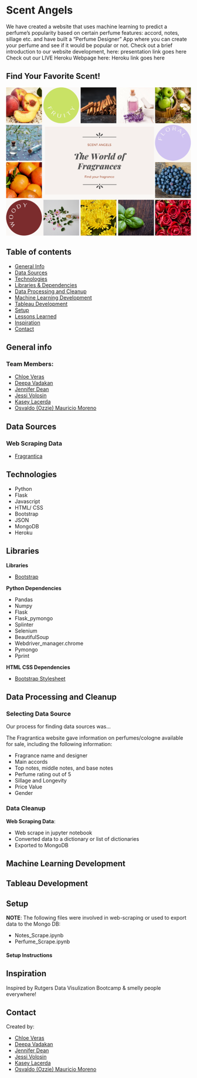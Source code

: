 # Scent Angels
We have created a website that uses machine learning to predict a perfume’s popularity based on certain perfume features: accord, notes, sillage etc. and have built a “Perfume Designer” App where you can create your perfume and see if it would be popular or not.
Check out a brief introduction to our website development, here: presentation link goes here
Check out our LIVE Heroku Webpage here: Heroku link goes here


## Find Your Favorite Scent! 
![Title](images/ScentAngels.png)

## Table of contents
* [General Info](#general-info)
* [Data Sources](#data)
* [Technologies](#technologies)
* [Libraries & Dependencies](#libraries)
* [Data Processing and Cleanup](#data-processing)
* [Machine Learning Development](#machine-learning)
* [Tableau Development](#tableau)
* [Setup](#setup)
* [Lessons Learned](#status)
* [Inspiration](#inspiration)
* [Contact](#contact)

## General info
### Team Members:
- [Chloe Veras](https://github.com/cveras33)
- [Deepa Vadakan](https://github.com/deepavadakan)
- [Jennifer Dean](https://github.com/Jen-Dean)
- [Jessi Volosin](https://github.com/jvolosin)
- [Kasey Lacerda](https://github.com/KLacerda08)
- [Osvaldo (Ozzie) Mauricio Moreno](https://github.com/sir-omoreno)

## Data Sources

### Web Scraping Data
- [Fragrantica](https://www.fragrantica.com/)

## Technologies
* Python
* Flask
* Javascript
* HTML/ CSS
* Bootstrap
* JSON
* MongoDB
* Heroku

## Libraries 
**Libraries**
* [Bootstrap](https://getbootstrap.com/docs/4.0/getting-started/introduction/)

**Python Dependencies**
* Pandas
* Numpy
* Flask
* Flask_pymongo
* Splinter
* Selenium
* BeautifulSoup
* Webdriver_manager.chrome
* Pymongo
* Pprint 

**HTML CSS Dependencies**
* [Bootstrap Stylesheet](https://maxcdn.bootstrapcdn.com/bootstrap/3.3.7/css/bootstrap.min.css)

## Data Processing and Cleanup
### Selecting Data Source 
Our process for finding data sources was... 

The Fragrantica website gave information on perfumes/cologne available for sale, including the following information:  
- Fragrance name and designer 
- Main accords
- Top notes, middle notes, and base notes 
- Perfume rating out of 5
- Sillage and Longevity
- Price Value
- Gender

### Data Cleanup 
**Web Scraping Data**:
- Web scrape in jupyter notebook 
- Converted data to a dictionary or list of dictionaries 
- Exported to MongoDB 

## Machine Learning Development

## Tableau Development

## Setup

**NOTE**: The following files were involved in web-scraping or used to export data to the Mongo DB: 
- Notes_Scrape.ipynb 
- Perfume_Scrape.ipynb

#### Setup Instructions

## Inspiration
Inspired by Rutgers Data Visulization Bootcamp & smelly people everywhere!

## Contact
Created by:
- [Chloe Veras](https://github.com/cveras33)
- [Deepa Vadakan](https://github.com/deepavadakan)
- [Jennifer Dean](https://github.com/Jen-Dean)
- [Jessi Volosin](https://github.com/jvolosin)
- [Kasey Lacerda](https://github.com/KLacerda08)
- [Osvaldo (Ozzie) Mauricio Moreno](https://github.com/sir-omoreno)